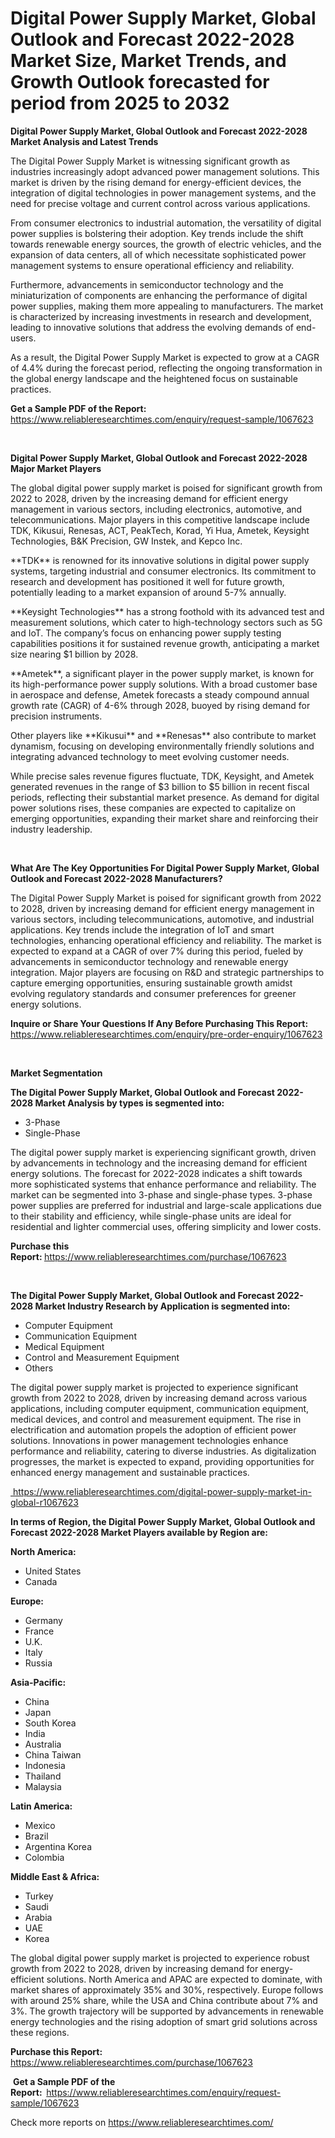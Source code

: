 <p><h1>Digital Power Supply Market, Global Outlook and Forecast 2022-2028 Market Size, Market Trends, and Growth Outlook forecasted for period from 2025 to 2032</h1></p><p><strong>Digital Power Supply Market, Global Outlook and Forecast 2022-2028 Market Analysis and Latest Trends</strong></p>
<p><p>The Digital Power Supply Market is witnessing significant growth as industries increasingly adopt advanced power management solutions. This market is driven by the rising demand for energy-efficient devices, the integration of digital technologies in power management systems, and the need for precise voltage and current control across various applications. </p><p>From consumer electronics to industrial automation, the versatility of digital power supplies is bolstering their adoption. Key trends include the shift towards renewable energy sources, the growth of electric vehicles, and the expansion of data centers, all of which necessitate sophisticated power management systems to ensure operational efficiency and reliability.</p><p>Furthermore, advancements in semiconductor technology and the miniaturization of components are enhancing the performance of digital power supplies, making them more appealing to manufacturers. The market is characterized by increasing investments in research and development, leading to innovative solutions that address the evolving demands of end-users.</p><p>As a result, the Digital Power Supply Market is expected to grow at a CAGR of 4.4% during the forecast period, reflecting the ongoing transformation in the global energy landscape and the heightened focus on sustainable practices.</p></p>
<p><strong>Get a Sample PDF of the Report:&nbsp;</strong> <a href="https://www.reliableresearchtimes.com/enquiry/request-sample/1067623?utm_campaign=2984&utm_medium=2&utm_source=Github&utm_content=ia&utm_term=21032025&utm_id=digital-power-supply-market-global-outlook-and-forecast-2022-2028">https://www.reliableresearchtimes.com/enquiry/request-sample/1067623</a></p>
<p>&nbsp;</p>
<p><strong>Digital Power Supply Market, Global Outlook and Forecast 2022-2028 Major Market Players</strong></p>
<p><p>The global digital power supply market is poised for significant growth from 2022 to 2028, driven by the increasing demand for efficient energy management in various sectors, including electronics, automotive, and telecommunications. Major players in this competitive landscape include TDK, Kikusui, Renesas, ACT, PeakTech, Korad, Yi Hua, Ametek, Keysight Technologies, B&K Precision, GW Instek, and Kepco Inc.</p><p>**TDK** is renowned for its innovative solutions in digital power supply systems, targeting industrial and consumer electronics. Its commitment to research and development has positioned it well for future growth, potentially leading to a market expansion of around 5-7% annually.</p><p>**Keysight Technologies** has a strong foothold with its advanced test and measurement solutions, which cater to high-technology sectors such as 5G and IoT. The company’s focus on enhancing power supply testing capabilities positions it for sustained revenue growth, anticipating a market size nearing $1 billion by 2028.</p><p>**Ametek**, a significant player in the power supply market, is known for its high-performance power supply solutions. With a broad customer base in aerospace and defense, Ametek forecasts a steady compound annual growth rate (CAGR) of 4-6% through 2028, buoyed by rising demand for precision instruments.</p><p>Other players like **Kikusui** and **Renesas** also contribute to market dynamism, focusing on developing environmentally friendly solutions and integrating advanced technology to meet evolving customer needs. </p><p>While precise sales revenue figures fluctuate, TDK, Keysight, and Ametek generated revenues in the range of $3 billion to $5 billion in recent fiscal periods, reflecting their substantial market presence. As demand for digital power solutions rises, these companies are expected to capitalize on emerging opportunities, expanding their market share and reinforcing their industry leadership.</p></p>
<p>&nbsp;</p>
<p><strong>What Are The Key Opportunities For Digital Power Supply Market, Global Outlook and Forecast 2022-2028 Manufacturers?</strong></p>
<p><p>The Digital Power Supply Market is poised for significant growth from 2022 to 2028, driven by increasing demand for efficient energy management in various sectors, including telecommunications, automotive, and industrial applications. Key trends include the integration of IoT and smart technologies, enhancing operational efficiency and reliability. The market is expected to expand at a CAGR of over 7% during this period, fueled by advancements in semiconductor technology and renewable energy integration. Major players are focusing on R&D and strategic partnerships to capture emerging opportunities, ensuring sustainable growth amidst evolving regulatory standards and consumer preferences for greener energy solutions.</p></p>
<p><strong>Inquire or Share Your Questions If Any Before Purchasing This Report:</strong> <a href="https://www.reliableresearchtimes.com/enquiry/pre-order-enquiry/1067623?utm_campaign=2984&utm_medium=2&utm_source=Github&utm_content=ia&utm_term=21032025&utm_id=digital-power-supply-market-global-outlook-and-forecast-2022-2028">https://www.reliableresearchtimes.com/enquiry/pre-order-enquiry/1067623</a></p>
<p>&nbsp;</p>
<p><strong>Market Segmentation</strong></p>
<p><strong>The Digital Power Supply Market, Global Outlook and Forecast 2022-2028 Market Analysis by types is segmented into:</strong></p>
<p><ul><li>3-Phase</li><li>Single-Phase</li></ul></p>
<p><p>The digital power supply market is experiencing significant growth, driven by advancements in technology and the increasing demand for efficient energy solutions. The forecast for 2022-2028 indicates a shift towards more sophisticated systems that enhance performance and reliability. The market can be segmented into 3-phase and single-phase types. 3-phase power supplies are preferred for industrial and large-scale applications due to their stability and efficiency, while single-phase units are ideal for residential and lighter commercial uses, offering simplicity and lower costs.</p></p>
<p><strong>Purchase this Report:&nbsp;</strong><a href="https://www.reliableresearchtimes.com/purchase/1067623?utm_campaign=2984&utm_medium=2&utm_source=Github&utm_content=ia&utm_term=21032025&utm_id=digital-power-supply-market-global-outlook-and-forecast-2022-2028">https://www.reliableresearchtimes.com/purchase/1067623</a></p>
<p>&nbsp;</p>
<p><strong>The Digital Power Supply Market, Global Outlook and Forecast 2022-2028 Market Industry Research by Application is segmented into:</strong></p>
<p><ul><li>Computer Equipment</li><li>Communication Equipment</li><li>Medical Equipment</li><li>Control and Measurement Equipment</li><li>Others</li></ul></p>
<p><p>The digital power supply market is projected to experience significant growth from 2022 to 2028, driven by increasing demand across various applications, including computer equipment, communication equipment, medical devices, and control and measurement equipment. The rise in electrification and automation propels the adoption of efficient power solutions. Innovations in power management technologies enhance performance and reliability, catering to diverse industries. As digitalization progresses, the market is expected to expand, providing opportunities for enhanced energy management and sustainable practices.</p></p>
<p><a href="https://www.reliableresearchtimes.com/digital-power-supply-market-in-global-r1067623?utm_campaign=2984&utm_medium=2&utm_source=Github&utm_content=ia&utm_term=21032025&utm_id=digital-power-supply-market-global-outlook-and-forecast-2022-2028">&nbsp;https://www.reliableresearchtimes.com/digital-power-supply-market-in-global-r1067623</a></p>
<p><strong>In terms of Region, the Digital Power Supply Market, Global Outlook and Forecast 2022-2028 Market Players available by Region are:</strong></p>
<p>
    <p> <strong> North America: </strong>
        <ul>
            <li>United States</li>
            <li>Canada</li>
        </ul>
        </p> 
    <p> <strong> Europe: </strong>
        <ul>
            <li>Germany</li>
            <li>France</li>
            <li>U.K.</li>
            <li>Italy</li>
            <li>Russia</li>
        </ul>
        </p> 
    <p> <strong> Asia-Pacific: </strong>
        <ul>
            <li>China</li>
            <li>Japan</li>
            <li>South Korea</li>
            <li>India</li>
            <li>Australia</li>
            <li>China Taiwan</li>
            <li>Indonesia</li>
            <li>Thailand</li>
            <li>Malaysia</li>
        </ul>
        </p> 
    <p> <strong> Latin America: </strong>
        <ul>
            <li>Mexico</li>
            <li>Brazil</li>
            <li>Argentina Korea</li>
            <li>Colombia</li>
        </ul>
        </p> 
    <p> <strong> Middle East & Africa: </strong>
        <ul>
            <li>Turkey</li>
            <li>Saudi</li>
            <li>Arabia</li>
            <li>UAE</li>
            <li>Korea</li>
        </ul>
    </p>
    </p>
<p><p>The global digital power supply market is projected to experience robust growth from 2022 to 2028, driven by increasing demand for energy-efficient solutions. North America and APAC are expected to dominate, with market shares of approximately 35% and 30%, respectively. Europe follows with around 25% share, while the USA and China contribute about 7% and 3%. The growth trajectory will be supported by advancements in renewable energy technologies and the rising adoption of smart grid solutions across these regions.</p></p>
<p><strong>Purchase this Report: </strong><a href="https://www.reliableresearchtimes.com/purchase/1067623?utm_campaign=2984&utm_medium=2&utm_source=Github&utm_content=ia&utm_term=21032025&utm_id=digital-power-supply-market-global-outlook-and-forecast-2022-2028">https://www.reliableresearchtimes.com/purchase/1067623</a></p>
<p>&nbsp;<strong>Get a Sample PDF of the Report:&nbsp;&nbsp;</strong><a href="https://www.reliableresearchtimes.com/enquiry/request-sample/1067623?utm_campaign=2984&utm_medium=2&utm_source=Github&utm_content=ia&utm_term=21032025&utm_id=digital-power-supply-market-global-outlook-and-forecast-2022-2028">https://www.reliableresearchtimes.com/enquiry/request-sample/1067623</a></p>
<p><strong></strong></p>
<p>Check more reports on <a href="https://www.reliableresearchtimes.com/?utm_campaign=2984&utm_medium=2&utm_source=Github&utm_content=ia&utm_term=21032025&utm_id=digital-power-supply-market-global-outlook-and-forecast-2022-2028">https://www.reliableresearchtimes.com/</a></p>